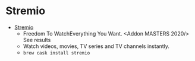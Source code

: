 # Stremio
- [Stremio](https://www.strem.io/)
  -  Freedom To WatchEverything You Want.  <Addon MASTERS 2020/> See results
  - Watch videos, movies, TV series and TV channels instantly.
  - `brew cask install stremio`
